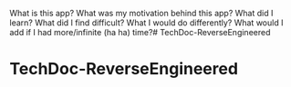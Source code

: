 What is this app?
What was my motivation behind this app?
What did I learn?
What did I find difficult?
What I would do differently? 
What would I add if I had more/infinite (ha ha) time?# TechDoc-ReverseEngineered
# TechDoc-ReverseEngineered
